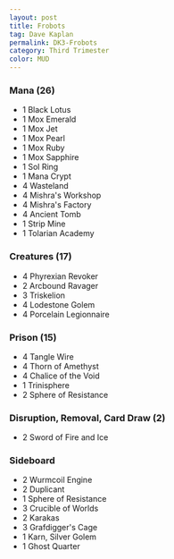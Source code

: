 ```yaml
---
layout: post
title: Frobots
tag: Dave Kaplan
permalink: DK3-Frobots
category: Third Trimester
color: MUD
---
```


### Mana (26)
- 1 Black Lotus
- 1 Mox Emerald
- 1 Mox Jet
- 1 Mox Pearl
- 1 Mox Ruby
- 1 Mox Sapphire
- 1 Sol Ring
- 1 Mana Crypt
- 4 Wasteland
- 4 Mishra's Workshop
- 4 Mishra's Factory
- 4 Ancient Tomb
- 1 Strip Mine
- 1 Tolarian Academy


### Creatures (17)
- 4 Phyrexian Revoker
- 2 Arcbound Ravager
- 3 Triskelion
- 4 Lodestone Golem
- 4 Porcelain Legionnaire


### Prison (15)
- 4 Tangle Wire
- 4 Thorn of Amethyst
- 4 Chalice of the Void
- 1 Trinisphere
- 2 Sphere of Resistance

### Disruption, Removal, Card Draw (2)
- 2 Sword of Fire and Ice

### Sideboard
- 2 Wurmcoil Engine
- 2 Duplicant
- 1 Sphere of Resistance
- 3 Crucible of Worlds
- 2 Karakas
- 3 Grafdigger's Cage
- 1 Karn, Silver Golem
- 1 Ghost Quarter
